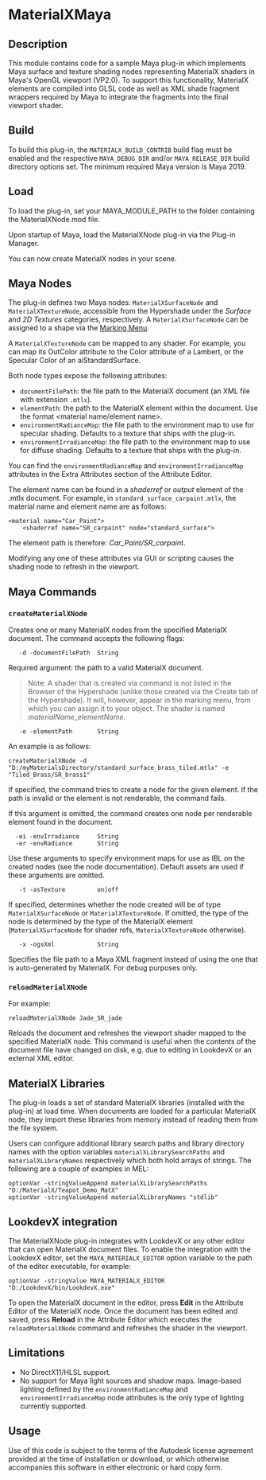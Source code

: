 # MaterialXMaya

## Description

This module contains code for a sample Maya plug-in which implements Maya surface and texture shading nodes representing MaterialX shaders in Maya's OpenGL viewport (VP2.0). To support this functionality, MaterialX elements are compiled into GLSL code as well as XML shade fragment wrappers required by Maya to integrate the fragments into the final viewport shader.

## Build

To build this plug-in, the `MATERIALX_BUILD_CONTRIB` build flag must be enabled and the respective `MAYA_DEBUG_DIR` and/or `MAYA_RELEASE_DIR` build directory options set. The minimum required Maya version is Maya 2019.

## Load
To load the plug-in, set your MAYA_MODULE_PATH to the folder containing the MaterialXNode.mod file. 

Upon startup of Maya, load the MaterialXNode plug-in via the Plug-in Manager. 

You can now create MaterialX nodes in your scene. 

## Maya Nodes

The plug-in defines two Maya nodes: `MaterialXSurfaceNode` and `MaterialXTextureNode`, accessible from the Hypershade under the _Surface_ and _2D Textures_ categories, respectively. A `MaterialXSurfaceNode` can be assigned to a shape via the [Marking Menu](https://knowledge.autodesk.com/support/maya/learn-explore/caas/CloudHelp/cloudhelp/2019/ENU/Maya-LightingShading/files/GUID-D41AF807-F7CB-447E-BACC-7F0867C14E8D-htm.html).

A `MaterialXTextureNode` can be mapped to any shader. For example, you can map its OutColor attribute to the Color attribute of a Lambert, or the Specular Color of an aiStandardSurface. 

Both node types expose the following attributes:
*   `documentFilePath`: the file path to the MaterialX document (an XML file with extension `.mtlx`).
*   `elementPath`: the path to the MaterialX element within the document. 
Use the format <material name/element name>. 
*   `environmentRadianceMap`: the file path to the environment map to use for specular shading. Defaults to a texture that ships with the plug-in.
*   `environmentIrradianceMap`: the file path to the environment map to use for diffuse shading. Defaults to a texture that ships with the plug-in.

You can find the `environmentRadianceMap` and `environmentIrradianceMap` attributes in the Extra Attributes section of the Attribute Editor.

The element name can be found in a _shaderref_ or _output_ element of the .mtlx document. For example, in `standard_surface_carpaint.mtlx`, the material name and element name are as follows:

```
<material name="Car_Paint">
    <shaderref name="SR_carpaint" node="standard_surface">
```
    
The element path is therefore: _Car_Paint/SR_carpaint_.


Modifying any one of these attributes via GUI or scripting causes the shading node to refresh in the viewport.

## Maya Commands
### `createMaterialXNode`

Creates one or many MaterialX nodes from the specified MaterialX document. The command accepts the following flags:

```MEL
   -d -documentFilePath  String
```
Required argument: the path to a valid MaterialX document.

> Note: A shader that is created via command is not listed in the Browser of the Hypershade (unlike those created via the Create tab of the Hypershade). It will, however, appear in the marking menu, from which you can assign it to your object. 
The shader is named _materialName_elementName_.

```MEL
   -e -elementPath       String
```

An example is as follows:
```
createMaterialXNode -d "D:/myMaterialsDirectory/standard_surface_brass_tiled.mtlx" -e "Tiled_Brass/SR_brass1"
```

If specified, the command tries to create a node for the given element. If the path is invalid or the element is not renderable, the command fails.

If this argument is omitted, the command creates one node per renderable element found in the document.


```MEL
  -ei -envIrradiance     String
  -er -envRadiance       String
```

Use these arguments to specify environment maps for use as IBL on the created nodes (see the node documentation). Default assets are used if these arguments are omitted.

```MEL
   -t -asTexture         on|off
```
If specified, determines whether the node created will be of type `MaterialXSurfaceNode` or `MaterialXTextureNode`. If omitted, the type of the node is determined by the type of the MaterialX element (`MaterialXSurfaceNode` for shader refs, `MaterialXTextureNode` otherwise).

```MEL
   -x -ogsXml            String
```
Specifies the file path to a Maya XML fragment instead of using the one that is auto-generated by MaterialX. For debug purposes only.

### `reloadMaterialXNode`

For example:
```MEL
reloadMaterialXNode Jade_SR_jade
```

Reloads the document and refreshes the viewport shader mapped to the specified MaterialX node. This command is useful when the contents of the document file have changed on disk, e.g. due to editing in LookdevX or an external XML editor.



## MaterialX Libraries

The plug-in loads a set of standard MaterialX libraries (installed with the plug-in) at load time. When documents are loaded for a particular MaterialX node, they import these libraries from memory instead of reading them from the file system.

Users can configure additional library search paths and library directory names with the option variables `materialXLibrarySearchPaths` and `materialXLibraryNames` respectively which both hold arrays of strings. 
The following are a couple of examples in MEL:

```MEL
optionVar -stringValueAppend materialXLibrarySearchPaths "D:/MaterialX/Teapot_Demo_MatX"
optionVar -stringValueAppend materialXLibraryNames "stdlib"
```

## LookdevX integration

The MaterialXNode plug-in integrates with LookdevX or any other editor that can open MaterialX document files. To enable the integration with the LookdexX editor, set the `MAYA_MATERIALX_EDITOR` option variable to the path of the editor executable, for example:

```MEL
optionVar -stringValue MAYA_MATERIALX_EDITOR "D:/LookdevX/bin/LookdevX.exe"
```

To open the MaterialX document in the editor, press **Edit** in the Attribute Editor of the MaterialX node. Once the document has been edited and saved, press **Reload** in the Attribute Editor which executes the `reloadMaterialXNode` command and refreshes the shader in the viewport.

## Limitations

*   No DirectX11/HLSL support.
*   No support for Maya light sources and shadow maps. Image-based lighting defined by the `environmentRadianceMap` and `environmentIrradianceMap` node attributes is the only type of lighting currently supported.

## Usage

Use of this code is subject to the terms of the Autodesk license agreement provided at the time of installation or download, or which otherwise accompanies this software in either electronic or hard copy form.
